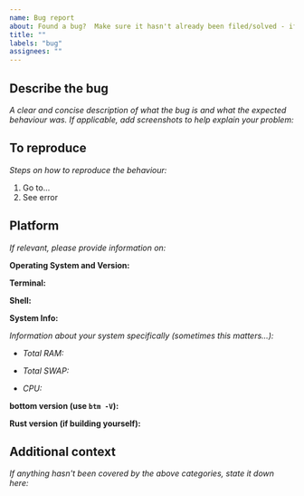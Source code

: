```yaml
---
name: Bug report
about: Found a bug?  Make sure it hasn't already been filed/solved - if so, please report it!
title: ""
labels: "bug"
assignees: ""
---
```


## Describe the bug

_A clear and concise description of what the bug is and what the expected behaviour was. If applicable, add screenshots to help explain your problem:_

## To reproduce

_Steps on how to reproduce the behaviour:_

1. Go to...
2. See error

## Platform

_If relevant, please provide information on:_

**Operating System and Version:**

**Terminal:**

**Shell:**

**System Info:**

_Information about your system specifically (sometimes this matters...):_

- _Total RAM:_

- _Total SWAP:_

- _CPU:_

**bottom version (use `btm -V`):**

**Rust version (if building yourself):**

## Additional context

_If anything hasn't been covered by the above categories, state it down here:_

